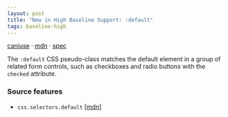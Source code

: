 ```yaml
---
layout: post
title: "New in High Baseline Support: :default"
tags: baseline-high
---
```


[caniuse](https://caniuse.com/?search=default) · [mdn](https://developer.mozilla.org/en-US/search?q=:default) · [spec](https://drafts.csswg.org/selectors-4/#the-default-pseudo)

The `:default` CSS pseudo-class matches the default element in a group of related form controls, such as checkboxes and radio buttons with the `checked` attribute.

### Source features

- ``css.selectors.default`` [[mdn]](https://developer.mozilla.org/en-US/search?q=css.selectors.default)
